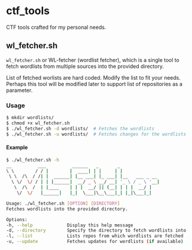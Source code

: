 # ctf_tools
CTF tools crafted for my personal needs.

## wl_fetcher.sh
`wl_fetcher.sh` or WL-fetcher (wordlist fetcher), which is a single tool to fetch wordlists from multiple sources into the provided directory.

List of fetched worlists are hard coded. Modify the list to fit your needs. Perhaps this tool will be modified later to support list of repositories as a parameter.

### Usage
```sh
$ mkdir wordlists/
$ chmod +x wl_fetcher.sh
$ ./wl_fetcher.sh -d wordlists/  # Fetches the wordlists
$ ./wl_fetcher.sh -u wordlists/  # Fetches changes for the wordlists
```

#### Example
```sh
$ ./wl_fetcher.sh -h
__          ___          ______   _       _               
\ \        / / |        |  ____| | |     | |              
 \ \  /\  / /| |  ______| |__ ___| |_ ___| |__   ___ _ __ 
  \ \/  \/ / | | |______|  __/ _ \ __/ __| '_ \ / _ \ '__|
   \  /\  /  | |____    | | |  __/ || (__| | | |  __/ |   
    \/  \/   |______|   |_|  \___|\__\___|_| |_|\___|_|   

Usage: ./wl_fetcher.sh [OPTION] [DIRECTORY]
Fetches wordlists into the provided directory.

Options:
-h, --help             Display this help message
-d, --directory        Specify the directory to fetch wordlists into
-l, --list             Lists repos from which wordlists are fetched
-u, --update           Fetches updates for wordlists (if available)
```